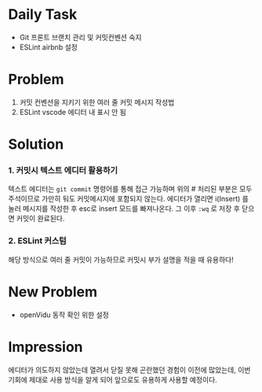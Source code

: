 # Daily Task
- Git 프론트 브랜치 관리 및 커밋컨벤션 숙지
- ESLint airbnb 설정

# Problem
1. 커밋 컨벤션을 지키기 위한 여러 줄 커밋 메시지 작성법
2. ESLint vscode 에디터 내 표시 안 됨

# Solution

### 1. 커밋시 텍스트 에디터 활용하기
텍스트 에디터는 ```git commit``` 명령어를 통해 접근 가능하며 위의 # 처리된 부분은 모두 주석이므로 가만히 둬도 커밋메시지에 포함되지 않는다.
에디터가 열리면 i(Insert) 를 눌러 메시지를 작성한 후 esc로 insert 모드를 빠져나온다. 그 이후 ``:wq`` 로 저장 후 닫으면 커밋이 완료된다.

### 2. ESLint 커스텀

해당 방식으로 여러 줄 커밋이 가능하므로 커밋시 부가 설명을 적을 때 유용하다!

# New Problem
- openVidu 동작 확인 위한 설정

# Impression
에디터가 의도하지 않았는데 열려서 닫질 못해 곤란했던 경험이 이전에 많았는데, 이번 기회에 제대로 사용 방식을 알게 되어 앞으로도 유용하게 사용할 예정이다.
